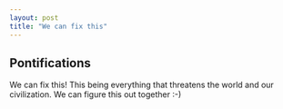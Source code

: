 ```yaml
---
layout: post
title: "We can fix this"
---
```


## Pontifications

We can fix this! This being everything that threatens the world and our civilization. We can figure this out together :-)